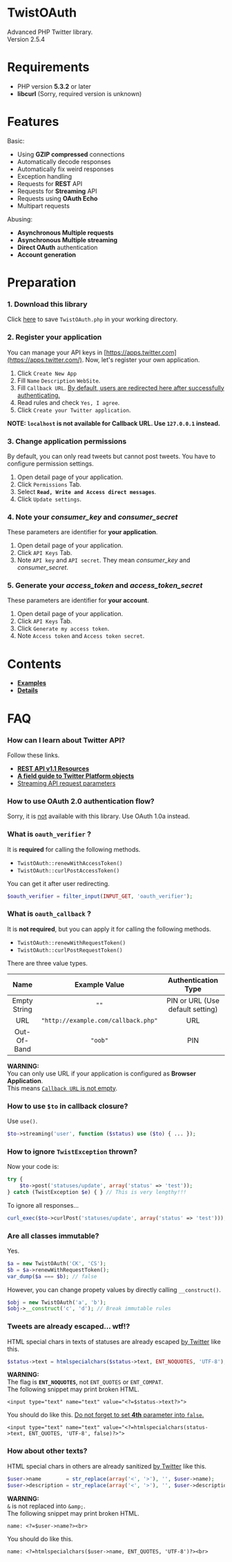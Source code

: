 TwistOAuth
==========

Advanced PHP Twitter library.  
Version 2.5.4

Requirements
============

- PHP version **5.3.2** or later
- **libcurl** (Sorry, required version is unknown)

Features
========

Basic:

- Using **GZIP compressed** connections
- Automatically decode responses
- Automatically fix weird responses
- Exception handling
- Requests for **REST** API
- Requests for **Streaming** API
- Requests using **OAuth Echo**
- Multipart requests

Abusing:

- **Asynchronous Multiple requests**
- **Asynchronous Multiple streaming**
- **Direct OAuth** authentication
- **Account generation**

Preparation
===========

### 1. Download this library

Click [here](https://github.com/Certainist/TwistOAuth/archive/master.zip) to save `TwistOAuth.php` in your working directory.

### 2. Register your application

You can manage your API keys in [https://apps.twitter.com](https://apps.twitter.com/).
Now, let's register your own application.

1. Click `Create New App`
2. Fill `Name` `Description` `WebSite`.
3. Fill `Callback URL`. <ins>By default, users are redirected here after successfully authenticating.</ins>
4. Read rules and check `Yes, I agree`.
5. Click `Create your Twitter application`.

**NOTE: `localhost` is not available for Callback URL. Use `127.0.0.1` instead.**

### 3. Change application permissions

By default, you can only read tweets but cannot post tweets.
You have to configure permission settings.

1. Open detail page of your application.
2. Click `Permissions` Tab.
3. Select **`Read, Write and Access direct messages`**.
4. Click `Update settings`.

### 4. Note your *consumer\_key* and *consumer\_secret*

These parameters are identifier for **your application**.

1. Open detail page of your application.
2. Click `API Keys` Tab.
3. Note `API key` and `API secret`. They mean *consumer\_key* and *consumer\_secret*.

### 5. Generate your *access\_token* and *access\_token\_secret*

These parameters are identifier for **your account**.

1. Open detail page of your application.
2. Click `API Keys` Tab.
3. Click `Generate my access token`.
4. Note `Access token` and `Access token secret`.

Contents
========

- **[Examples](https://github.com/Certainist/TwistOAuth/blob/master/README_EXAMPLES.md)**
- **[Details](https://github.com/Certainist/TwistOAuth/blob/master/README_DETAILS.md)**

FAQ
====

### How can I learn about Twitter API?

Follow these links.

- **[REST API v1.1 Resources](https://dev.twitter.com/docs/api/1.1)**
- **[A field guide to Twitter Platform objects](https://dev.twitter.com/docs/platform-objects)**
- [Streaming API request parameters](https://dev.twitter.com/docs/streaming-apis/parameters)

### How to use OAuth 2.0 authentication flow?

Sorry, it is <ins>not</ins> available with this library. Use OAuth 1.0a instead.

### What is `oauth_verifier` ?

It is **required** for calling the following methods.

- `TwistOAuth::renewWithAccessToken()`
- `TwistOAuth::curlPostAccessToken()`

You can get it after user redirecting.

```php
$oauth_verifier = filter_input(INPUT_GET, 'oauth_verifier');
```

### What is `oauth_callback` ?

It is **not required**, but you can apply it for calling the following methods.

- `TwistOAuth::renewWithRequestToken()`
- `TwistOAuth::curlPostRequestToken()`

There are three value types.

| Name          | Example Value                       | Authentication Type              |
| :-----------: | :---------------------------------: | :------------------------------: |
| Empty String  | `""`                                | PIN or URL (Use default setting) |
| URL           | `"http://example.com/callback.php"` | URL                              |
| Out-Of-Band   | `"oob"`                             | PIN                              |

**WARNING:**  
You can only use URL if your application is configured as **Browser Application**.  
This means <ins>`Callback URL` is not empty</ins>.

### How to use `$to` in callback closure?

Use `use()`.

```php
$to->streaming('user', function ($status) use ($to) { ... });
```

### How to ignore `TwistException` thrown?

Now your code is:

```php
try {
    $to->post('statuses/update', array('status' => 'test'));
} catch (TwistException $e) { } // This is very lengthy!!!
```

To ignore all responses...

```php
curl_exec($to->curlPost('statuses/update', array('status' => 'test'))); // Wow, cool
```

### Are all classes immutable?

Yes.

```php
$a = new TwistOAuth('CK', 'CS');
$b = $a->renewWithRequestToken();
var_dump($a === $b); // false
```

However, you can change propety values by directly calling `__construct()`.

```php
$obj = new TwistOAuth('a', 'b');
$obj->__construct('c', 'd'); // Break immutable rules
```

### Tweets are already escaped... wtf!?

HTML special chars in texts of statuses are already escaped <ins>by Twitter</ins> like this.

```php
$status->text = htmlspecialchars($status->text, ENT_NOQUOTES, 'UTF-8');
```

**WARNING:**  
The flag is **`ENT_NOQUOTES`**, not `ENT_QUOTES` or `ENT_COMPAT`.  
The following snippet may print broken HTML.

```html+php
<input type="text" name="text" value="<?=$status->text?>">
```

You should do like this. <ins>Do not forget to set **4th** parameter into `false`.</ins>

```html+php
<input type="text" name="text" value="<?=htmlspecialchars(status->text, ENT_QUOTES, 'UTF-8', false)?>">
```

### How about other texts?

HTML special chars in others are already sanitized <ins>by Twitter</ins> like this.

```php
$user->name        = str_replace(array('<', '>'), '', $user->name);
$user->description = str_replace(array('<', '>'), '', $user->description);
```

**WARNING:**  
`&` is not replaced into `&amp;`.  
The following snippet may print broken HTML.

```html+php
name: <?=$user->name?><br>
```

You should do like this.

```html+php
name: <?=htmlspecialchars($user->name, ENT_QUOTES, 'UTF-8')?><br>
```